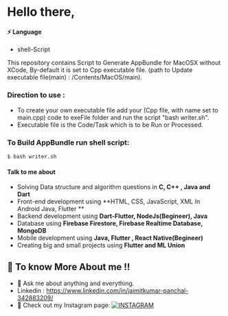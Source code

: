 # Hello there,

#### ⚡ Language 
 - shell-Script

This repository contains Script to Generate AppBundle for MacOSX without XCode, By-default it is set to Cpp executable file. (path to Update executable file(main) :  /Contents/MacOS/main).

### Direction to use :
- To create your own executable file add your (Cpp file, with name set to main.cpp) code to exeFile folder and run the script "bash writer.sh".
- Executable file is the Code/Task which is to be Run or Processed.

### To Build AppBundle run shell script: 
```
$ bash writer.sh
```



#### Talk to me about

- Solving Data structure and algorithm questions in **C, C++ , Java and Dart**
- Front-end development using **HTML, CSS, JavaScript, XML In Android Java, Flutter **
- Backend development using **Dart-Flutter, NodeJs(Begineer), Java**
- Database using **Firebase Firestore, Firebase Realtime Database, MongoDB**
- Mobile development using **Java, Flutter , React Native(Begineer)**
- Creating big and small projects using **Flutter and ML Union**

## 🤔 To know More About me !!

- 💬 Ask me about anything and everything.
- Linkedin : https://www.linkedin.com/in/jaimitkumar-panchal-342883209/
- 🎯 Check out my Instagram page: [![INSTAGRAM](https://img.shields.io/badge/FOLLOW%20ME-INSTAGRAM-blueviolet?style=flat-square&logo=Instagram&logoColor=white)](https://www.instagram.com/jaimit_panchal/?hl=en)
